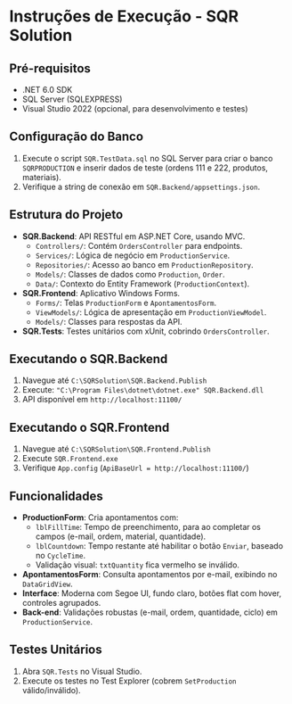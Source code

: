# Instruções de Execução - SQR Solution

## Pré-requisitos
- .NET 6.0 SDK
- SQL Server (SQLEXPRESS)
- Visual Studio 2022 (opcional, para desenvolvimento e testes)

## Configuração do Banco
1. Execute o script `SQR.TestData.sql` no SQL Server para criar o banco `SQRPRODUCTION` e inserir dados de teste (ordens 111 e 222, produtos, materiais).
2. Verifique a string de conexão em `SQR.Backend/appsettings.json`.

## Estrutura do Projeto
- **SQR.Backend**: API RESTful em ASP.NET Core, usando MVC.
  - `Controllers/`: Contém `OrdersController` para endpoints.
  - `Services/`: Lógica de negócio em `ProductionService`.
  - `Repositories/`: Acesso ao banco em `ProductionRepository`.
  - `Models/`: Classes de dados como `Production`, `Order`.
  - `Data/`: Contexto do Entity Framework (`ProductionContext`).
- **SQR.Frontend**: Aplicativo Windows Forms.
  - `Forms/`: Telas `ProductionForm` e `ApontamentosForm`.
  - `ViewModels/`: Lógica de apresentação em `ProductionViewModel`.
  - `Models/`: Classes para respostas da API.
- **SQR.Tests**: Testes unitários com xUnit, cobrindo `OrdersController`.

## Executando o SQR.Backend
1. Navegue até `C:\SQRSolution\SQR.Backend.Publish`
2. Execute: `"C:\Program Files\dotnet\dotnet.exe" SQR.Backend.dll`
3. API disponível em `http://localhost:11100/`

## Executando o SQR.Frontend
1. Navegue até `C:\SQRSolution\SQR.Frontend.Publish`
2. Execute `SQR.Frontend.exe`
3. Verifique `App.config` (`ApiBaseUrl = http://localhost:11100/`)

## Funcionalidades
- **ProductionForm**: Cria apontamentos com:
  - `lblFillTime`: Tempo de preenchimento, para ao completar os campos (e-mail, ordem, material, quantidade).
  - `lblCountdown`: Tempo restante até habilitar o botão `Enviar`, baseado no `CycleTime`.
  - Validação visual: `txtQuantity` fica vermelho se inválido.
- **ApontamentosForm**: Consulta apontamentos por e-mail, exibindo no `DataGridView`.
- **Interface**: Moderna com Segoe UI, fundo claro, botões flat com hover, controles agrupados.
- **Back-end**: Validações robustas (e-mail, ordem, quantidade, ciclo) em `ProductionService`.

## Testes Unitários
1. Abra `SQR.Tests` no Visual Studio.
2. Execute os testes no Test Explorer (cobrem `SetProduction` válido/inválido).
